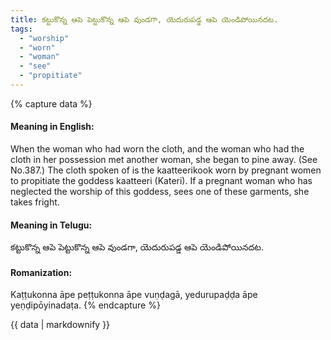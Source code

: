 ```yaml
---
title: కట్టుకొన్న ఆపె పెట్టుకొన్న ఆపె వుండగా, యెదురుపడ్డ ఆపె యెండిపోయినదట.
tags:
  - "worship"
  - "worn"
  - "woman"
  - "see"
  - "propitiate"
---
```


{% capture data %}
#### Meaning in English:
When the woman who had worn the cloth, and the woman who had the cloth in her possession met another woman, she began to pine away.
(See No.387.)
The cloth spoken of is the kaatteerikook worn by pregnant women to propitiate the goddess kaatteeri (Kateri). If a pregnant woman who has neglected the worship of this goddess, sees one of these garments, she takes fright.

#### Meaning in Telugu:
కట్టుకొన్న ఆపె పెట్టుకొన్న ఆపె వుండగా, యెదురుపడ్డ ఆపె యెండిపోయినదట.

#### Romanization:
Kaṭṭukonna āpe peṭṭukonna āpe vuṇḍagā, yedurupaḍḍa āpe yeṇḍipōyinadaṭa.
{% endcapture %}

{{ data | markdownify }}

